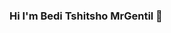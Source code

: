 ### Hi I'm Bedi Tshitsho MrGentil 👋


<!--
**mrgentil/MrGentil** is a ✨ _special_ ✨ repository because its `README.md` (this file) appears on your GitHub profile.

Here are some ideas to get you started:

- 🔭 I’m currently working at AGUIMA AGENCY WEB ...
- 🌱 Lovers of the development of strong backend applications
- 👯 Bachelor's degree in software engineering at U.PA.C
- 🤔 Excited when it comes to reading and getting challenged
- 💬 Ask me about ...
- 📫 How to reach me: ...
- 😄 Pronouns: ...
- ⚡ Fun fact: ...
-->
